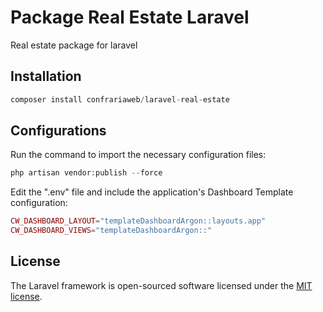 # Package Real Estate Laravel  

Real estate package for laravel

## Installation  
```php 
composer install confrariaweb/laravel-real-estate
```

## Configurations
Run the command to import the necessary configuration files:
```php
php artisan vendor:publish --force
```

Edit the ".env" file and include the application's Dashboard Template configuration:
```php
CW_DASHBOARD_LAYOUT="templateDashboardArgon::layouts.app"  
CW_DASHBOARD_VIEWS="templateDashboardArgon::"
```

## License  

The Laravel framework is open-sourced software licensed under the [MIT license](https://opensource.org/licenses/MIT).